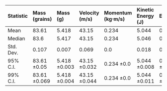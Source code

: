 | Statistic   | Mass (grains)   | Mass (g)     | Velocity (m/s)   | Momentum (kg⋅m/s)   | Kinetic Energy (J)   | Efficiency   |
|:------------|:----------------|:-------------|:-----------------|:--------------------|:---------------------|:-------------|
| Mean        | 83.61           | 5.418        | 43.15            | 0.234               | 5.044                | 0.802        |
| Median      | 83.6            | 5.417        | 43.15            | 0.234               | 5.046                | 0.803        |
| Std. Dev.   | 0.107           | 0.007        | 0.069            | 0.0                 | 0.018                | 0.003        |
| 95% C.I.    | 83.61 ±0.05     | 5.418 ±0.003 | 43.15 ±0.032     | 0.234 ±0.0          | 5.044 ±0.008         | 0.802 ±0.001 |
| 99% C.I.    | 83.61 ±0.069    | 5.418 ±0.004 | 43.15 ±0.044     | 0.234 ±0.0          | 5.044 ±0.011         | 0.802 ±0.002 |